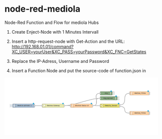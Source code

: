 # node-red-mediola
Node-Red Function and Flow for mediola Hubs

1.  Create Enject-Node with 1 Minutes Intervall

2.  Insert a http-request-node with Get-Action
    and the URL: http://192.168.01.01/command?XC_USER=yourUser&XC_PASS=yourPassword&XC_FNC=GetStates 

3.  Replace the IP-Adress, Username and Password

4.  Insert a Function Node and put the source-code of function.json in

<img src="mediola-node-red.png"></img>
